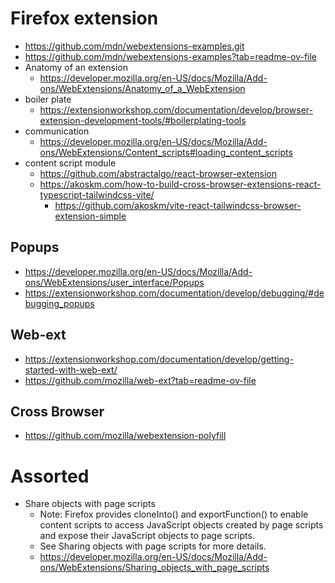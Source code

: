 # Firefox extension
- https://github.com/mdn/webextensions-examples.git
- https://github.com/mdn/webextensions-examples?tab=readme-ov-file
- Anatomy of an extension
  - https://developer.mozilla.org/en-US/docs/Mozilla/Add-ons/WebExtensions/Anatomy_of_a_WebExtension
- boiler plate
  - https://extensionworkshop.com/documentation/develop/browser-extension-development-tools/#boilerplating-tools
- communication
  - https://developer.mozilla.org/en-US/docs/Mozilla/Add-ons/WebExtensions/Content_scripts#loading_content_scripts
- content script module
  - https://github.com/abstractalgo/react-browser-extension
  - https://akoskm.com/how-to-build-cross-browser-extensions-react-typescript-tailwindcss-vite/
    - https://github.com/akoskm/vite-react-tailwindcss-browser-extension-simple

## Popups
- https://developer.mozilla.org/en-US/docs/Mozilla/Add-ons/WebExtensions/user_interface/Popups
- https://extensionworkshop.com/documentation/develop/debugging/#debugging_popups

## Web-ext
- https://extensionworkshop.com/documentation/develop/getting-started-with-web-ext/
- https://github.com/mozilla/web-ext?tab=readme-ov-file

## Cross Browser
- https://github.com/mozilla/webextension-polyfill

# Assorted
- Share objects with page scripts
  - Note: Firefox provides cloneInto() and exportFunction() to enable content scripts to access JavaScript objects created by page scripts and expose their JavaScript objects to page scripts.
  - See Sharing objects with page scripts for more details.
  - https://developer.mozilla.org/en-US/docs/Mozilla/Add-ons/WebExtensions/Sharing_objects_with_page_scripts

